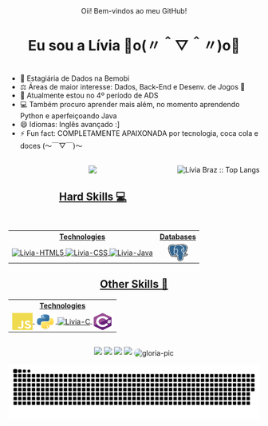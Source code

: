 <div align="center">
Oii! Bem-vindos ao meu GitHub!
<h1> Eu sou a Lívia 🌹o(〃＾▽＾〃)o🌹 <h1>
</div>
  
- 🎉 Estagiária de Dados na Bemobi
- ⚖ Áreas de maior interesse: Dados, Back-End e Desenv. de Jogos 🥰
- 🌱 Atualmente estou no 4º período de ADS
- 💻 Também procuro aprender mais além, no momento aprendendo Python e aperfeiçoando Java
- 😄 Idiomas: Inglês avançado :]
- ⚡ Fun fact: COMPLETAMENTE APAIXONADA por tecnologia, coca cola e doces (～￣▽￣)～

 ## 
  
<div align= "center">
  <a href="https://github.com/liviabraz">
  <img height="130em" src="https://github-readme-stats.vercel.app/api?username=liviabraz&show_icons=true&theme=github_dark&include_all_commits=true&count_private=true"/>
  <img style="float: right;" height="130em" src="https://github-readme-stats.vercel.app/api/top-langs/?username=liviabraz&langs_count=10&theme=github_dark&layout=compact&hide=jupyter%20notebook" alt="Lívia Braz :: Top Langs"/> 
</div>
  
  
 <div align="center">
  <h2> Hard Skills 💻</h2>
</div>

<div style="display: inline_block; align = center">
  <table align="center">
    <tr>
      <th> Technologies</th>
      <th> Databases </th>
    </tr>
    <tr>
      <td>       
        <img align="center" alt="Livia-HTML5" width="35" height="35" src="https://raw.githubusercontent.com/danielcranney/readme-generator/main/public/icons/skills/html5-colored.svg"/>
        <img align="center" alt="Livia-CSS" width="35" height="35" src="https://cdn.jsdelivr.net/gh/devicons/devicon/icons/css3/css3-original.svg"/>
        <img align="center" alt="Livia-Java" height="35" width="42" src="https://cdn.jsdelivr.net/gh/devicons/devicon/icons/java/java-original.svg" />
      </td>
      <td align="center"> 
        <img align="center" alt="Livia-PostgreSQL" height="35" width="42"  src="https://raw.githubusercontent.com/devicons/devicon/master/icons/postgresql/postgresql-original.svg">
      </td>
    </tr>
 </table> 
</div>

 <div align="center">
 <h2>Other Skills 🌟</h2>
 </div>
 
  <table align="center">
    <tr>
      <th> Technologies </th>     
    </tr>
    <tr>
      <td>
        <img align="center" alt="Livia-JS" height="35" width="42" src="https://raw.githubusercontent.com/devicons/devicon/master/icons/javascript/javascript-plain.svg">     
       <img align="center" alt="Livia-Python" height="35" width="42" src="https://raw.githubusercontent.com/devicons/devicon/master/icons/python/python-original.svg">
       <img align="center" alt="Livia-C" height="35" width="42" src="https://cdn.jsdelivr.net/gh/devicons/devicon/icons/c/c-original.svg"/> 
       <img align="center" alt="Livia-C#" height="35" width="42" src="https://raw.githubusercontent.com/devicons/devicon/master/icons/csharp/csharp-original.svg">
      </td>
    </tr>
  </table>

          
</div>
  
 ##
 
<div align="center" style="display: inline_block">  
  <a href="https://instagram.com/mrslonli" target="_blank"><img src="https://img.shields.io/badge/-Instagram-%23E4405F?style=for-the-badge&logo=instagram&logoColor=white" target="_blank"></a>
  <a href="mailto:liviafariabraz282@gmail.com"><img src="https://img.shields.io/badge/-Gmail-%23333?style=for-the-badge&logo=gmail&logoColor=white" target="_blank"></a>
  <a href="https://www.linkedin.com/in/liviabraz/" target="_blank"><img src="https://img.shields.io/badge/-LinkedIn-%230077B5?style=for-the-badge&logo=linkedin&logoColor=white" target="_blank"></a> 
  <a href="https://open.spotify.com/user/oueukk72u79qtuhiayjhf0z6u?si=YQKvmWrURsur7a_hCD6_Sg&utm_source=copy-link" target="_blank"><img src="https://img.shields.io/badge/Spotify-1ED760?&style=for-the-badge&logo=spotify&logoColor=white" target="_blank"></a>
  <img align="center" alt="gloria-pic" height="200" style="border-radius:40px;" src="https://cdn.discordapp.com/attachments/1011449726106861608/1083363368313831514/28dc79fd-78cc-4ea9-b0ee-021a572ec889.png">
  
   ![Snake animation](https://github.com/liviabraz/liviabraz/blob/output/github-contribution-grid-snake.svg)
  
</div>
 
  
  
  
